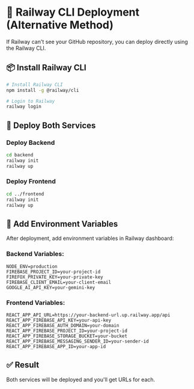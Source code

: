 # 🚂 Railway CLI Deployment (Alternative Method)

If Railway can't see your GitHub repository, you can deploy directly using the Railway CLI.

## 📦 Install Railway CLI

```bash
# Install Railway CLI
npm install -g @railway/cli

# Login to Railway
railway login
```

## 🚀 Deploy Both Services

### Deploy Backend
```bash
cd backend
railway init
railway up
```

### Deploy Frontend  
```bash
cd ../frontend
railway init
railway up
```

## 🔧 Add Environment Variables

After deployment, add environment variables in Railway dashboard:

### Backend Variables:
```
NODE_ENV=production
FIREBASE_PROJECT_ID=your-project-id
FIREFOX_PRIVATE_KEY=your-private-key
FIREBASE_CLIENT_EMAIL=your-client-email
GOOGLE_AI_API_KEY=your-gemini-key
```

### Frontend Variables:
```
REACT_APP_API_URL=https://your-backend-url.up.railway.app/api
REACT_APP_FIREBASE_API_KEY=your-api-key
REACT_APP_FIREBASE_AUTH_DOMAIN=your-domain
REACT_APP_FIREBASE_PROJECT_ID=your-project-id
REACT_APP_FIREBASE_STORAGE_BUCKET=your-bucket
REACT_APP_FIREBASE_MESSAGING_SENDER_ID=your-sender-id
REACT_APP_FIREBASE_APP_ID=your-app-id
```

## ✅ Result

Both services will be deployed and you'll get URLs for each.
